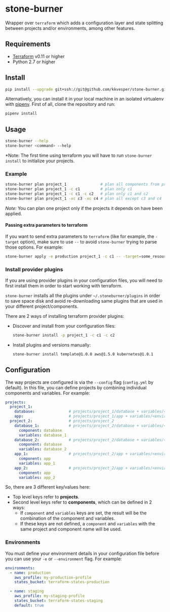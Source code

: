 # stone-burner

Wrapper over `terraform` which adds a configuration layer and state splitting between
projects and/or environments, among other features.

## Requirements

* [Terraform](https://www.terraform.io/) v0.11 or higher
* Python 2.7 or higher

## Install

```bash
pip install --upgrade git+ssh://git@github.com/kkvesper/stone-burner.git
```

Alternatively, you can install it in your local machine in an isolated virtualenv with
[pipenv](https://pipenv.readthedocs.io/en/latest/). First of all, clone the repository and run:

```bash
pipenv install
```

## Usage

```bash
stone-burner --help
stone-burner <command> --help
```

*Note: The first time using terraform you will have to run `stone-burner install` to initialize
your projects.

### Example

```bash
stone-burner plan project_1               # plan all components from project_1
stone-burner plan project_1 -c c1         # plan only c1
stone-burner plan project_1 -c c1 -c c2   # plan only c1 and c2
stone-burner plan project_1 -xc c3 -xc c4 # plan all except c3 and c4
```

_Note:_ You can plan one project only if the projects it depends on have been applied.

#### Passing extra parameters to terraform

If you want to send extra parameters to `terraform` (like for example, the `-target`
option), make sure to use `--` to avoid `stone-burner` trying to parse those options.
For example:

```bash
stone-burner apply -e production project_1 -c c1 -- -target=some_resource.address
```

### Install provider plugins

If you are using provider plugins in your configuration files, you will need to first install them
in order to start working with terraform.

`stone-burner` installs all the plugins under `~/.stoneburner/plugins` in order to save space disk and
avoid re-downloading same plugins that are used in your different project/components.

There are 2 ways of installing terraform provider plugins:

- Discover and install from your configuration files:
    ```bash
    stone-burner install -p project_1 -c c1 -c c2
    ```

- Install plugins and versions manually:
    ```bash
    stone-burner install template@1.0.0 aws@1.5.0 kubernetes@1.0.1
    ```

## Configuration

The way projects are configured is via the `--config` flag (`config.yml` by default).
In this file, you can define projects by combining individual components and variables. For example:

```yaml
projects:
  project_1:
    database:               # projects/project_1/database + variables/<environment>/project_1/database
    app:                    # projects/project_1/app + variables/<environment>/project_1/app
  project_2:                # projects/project_2
    database_1:             # projects/project_2/database + variables/<environment>/project_2/database_1
      component: database
      variables: database_1
    database_2:             # projects/project_2/database + variables/<environment>/project_2/database_2
      component: database
      variables: database_2
    app_1:                  # projects/project_2/app + variables/<environment>/project_2/app_1
      component: app
      variables: app_1
    app_2:                  # projects/project_2/app + variables/<environment>/project_2/app_2
      component: app
      variables: app_2
```

So, there are 3 different key/values here:

- Top level keys refer to **projects**.
- Second level keys refer to **components**, which can be defined in 2 ways:
  - If `component` and `variables` keys are set, the result will be the combination of
  the component and variables.
  - If these keys are not defined, a `component` and `variables` with the same project and
  component name will be used.

### Environments

You must define your environment details in your configuration file before you can
use your `-e` or `--environment` flag. For example:

```yaml
environments:
  - name: production
    aws_profile: my-production-profile
    states_bucket: terraform-states-production

  - name: staging
    aws_profile: my-staging-profile
    states_bucket: terraform-states-staging
    default: true
```
